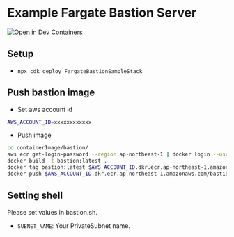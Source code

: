 # Example Fargate Bastion Server

[![Open in Dev Containers](https://img.shields.io/static/v1?label=Dev%20Containers&message=Open&color=blue&logo=visualstudiocode)](https://vscode.dev/redirect?url=vscode://ms-vscode-remote.remote-containers/cloneInVolume?url=https://github.com/kaito01234/example-fargate-bastion)

## Setup

- `npx cdk deploy FargateBastionSampleStack`

## Push bastion image

- Set aws account id

```bash
AWS_ACCOUNT_ID=xxxxxxxxxxxx
```

- Push image

```bash
cd containerImage/bastion/
aws ecr get-login-password --region ap-northeast-1 | docker login --username AWS --password-stdin $AWS_ACCOUNT_ID.dkr.ecr.ap-northeast-1.amazonaws.com
docker build -t bastion:latest .
docker tag bastion:latest $AWS_ACCOUNT_ID.dkr.ecr.ap-northeast-1.amazonaws.com/bastion:latest
docker push $AWS_ACCOUNT_ID.dkr.ecr.ap-northeast-1.amazonaws.com/bastion:latest
```

## Setting shell

Please set values in bastion.sh.

- `SUBNET_NAME`: Your PrivateSubnet name.
